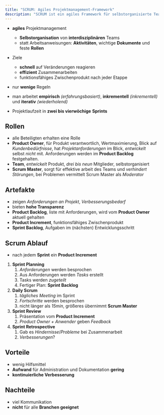 ```yaml
---
title: "SCRUM: Agiles Projektmanagement-Framework"
description: "SCRUM ist ein agiles Framework für selbstorganisierte Teams, das empirisch, inkrementell und iterativ arbeitet. Es verwendet Sprints, Rollen wie Product Owner und Scrum Master sowie Artefakte wie Product Backlog. Vorteile sind geringer Administrationsaufwand, Nachteile hoher Kommunikationsbedarf."
---
```


- **agiles** Projektmanagement
	- **Selbstorganisation** von **interdisziplinären** Teams
	- statt Arbeitsanweisungen: **Aktivitäten**, wichtige **Dokumente** und feste **Rollen**
- Ziele
	- **schnell** auf Veränderungen reagieren
	- **effizient** Zusammenarbeiten
	- funktionsfähiges Zwischenprodukt nach jeder Etappe
- nur **wenige** Regeln

- man arbeitet **empirisch** *(erfahrungsbasiert)*, **inkrementell** *(inkrementell)* und **iterativ** *(wiederholend)*
- Projektlaufzeit in **zwei bis vierwöchige** **Sprints**
## Rollen
- alle Beteiligten erhalten eine Rolle
- **Product Owner**, für Produkt verantwortlich, Wertmaximierung, Blick auf *Kundenbedürfnisse*, hat *Projektanforderungen* im Blick, *entwickelt* selbst *nicht* mit. Anforderungen werden im **Product Backlog** festgehalten.
- **Team**, *entwickelt* Produkt, *drei bis neun* Mitglieder, selbstorganisiert
- **Scrum Master**, sorgt für effektive arbeit des Teams und *verhindert Störungen*, bei Problemen vermittelt Scrum Master als *Moderator*

## Artefakte
- zeigen *Anforderungen an Projekt*, *Verbesserungsbedarf*
- bieten **hohe Transparenz**
- **Product Backlog**, liste mit Anforderungen, wird vom **Product Owner** aktuell gehalten
- **Product Increment**, funktionsfähiges Zwischenprodukt
- **Sprint Backlog**, Aufgaben im (nächsten) Entwicklungsschritt

## Scrum Ablauf
- nach jedem **Sprint** ein **Product Increment**
1. **Sprint Planning**
	1. *Anforderungen* werden besprochen
	2. Aus Anforderungen werden *Tasks* erstellt
	3. Tasks werden *zugeteilt*
	4. Fertiger Plan: **Sprint Backlog**
2. **Daily Scrum**
	1. *tägliches Meeting* im Sprint
	2. *Fortschritte* werden besprochen
	3. nicht länger als *15min*, größeres übernimmt **Scrum Master**
3. **Sprint Review**
	1. Präsentation vom **Product Increment**
	2. *Product Owner + Anwender* geben *Feedback*
4. **Sprint Retrospective**
	1. Gab es *Hindernisse*/*Probleme* bei Zusammenarbeit
	2. *Verbesserungen*?

## Vorteile
- wenig Hilfsmittel
- **Aufwand** für Administration und Dokumentation **gering**
- **kontinuierliche Verbesserung**
## Nachteile
- viel Kommunikation
- **nicht** für alle **Branchen geeignet**